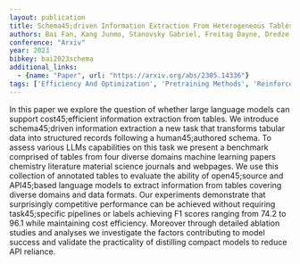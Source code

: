 ```yaml
---
layout: publication
title: Schema45;driven Information Extraction From Heterogeneous Tables
authors: Bai Fan, Kang Junmo, Stanovsky Gabriel, Freitag Dayne, Dredze Mark, Ritter Alan
conference: "Arxiv"
year: 2023
bibkey: bai2023schema
additional_links:
  - {name: "Paper", url: "https://arxiv.org/abs/2305.14336"}
tags: ['Efficiency And Optimization', 'Pretraining Methods', 'Reinforcement Learning', 'Tools']
---
```

In this paper we explore the question of whether large language models can support cost45;efficient information extraction from tables. We introduce schema45;driven information extraction a new task that transforms tabular data into structured records following a human45;authored schema. To assess various LLMs capabilities on this task we present a benchmark comprised of tables from four diverse domains machine learning papers chemistry literature material science journals and webpages. We use this collection of annotated tables to evaluate the ability of open45;source and API45;based language models to extract information from tables covering diverse domains and data formats. Our experiments demonstrate that surprisingly competitive performance can be achieved without requiring task45;specific pipelines or labels achieving F1 scores ranging from 74.2 to 96.1 while maintaining cost efficiency. Moreover through detailed ablation studies and analyses we investigate the factors contributing to model success and validate the practicality of distilling compact models to reduce API reliance.
